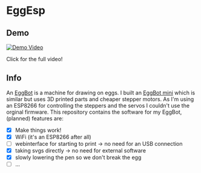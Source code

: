 # EggEsp

## Demo
[![Demo Video](https://i.m4gnus.de/eggbot.gif)](https://i.m4gnus.de/eggbot.mp4)

Click for the full video!

## Info

An [EggBot](https://egg-bot.com/) is a machine for drawing on eggs. I built an [EggBot mini](https://github.com/ProbotXYZ/EggBot) which is similar but uses 3D printed parts and cheaper stepper motors.
As I'm using an ESP8266 for controlling the steppers and the servos I couldn't use the orginal firmware. This repository contains the software for my EggBot, (planned) features are:

- [x] Make things work!
- [x] WiFi (it's an ESP8266 after all)
- [ ] webinterface for starting to print -> no need for an USB connection
- [x] taking svgs directly -> no need for external software
- [x] slowly lowering the pen so we don't break the egg
- [ ] ...
